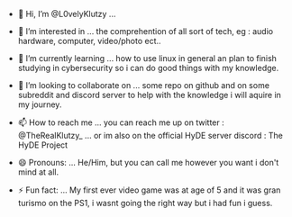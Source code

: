 - 👋 Hi, I’m @L0velyKlutzy ...

- 👀 I’m interested in ...
the comprehention of all sort of tech, eg : audio hardware, computer, video/photo ect..

- 🌱 I’m currently learning ...
how to use linux in general an plan to finish studying in cybersecurity so i can do good things with my knowledge.

- 💞️ I’m looking to collaborate on ...
some repo on github and on some subreddit and discord server to help with the knowledge i will aquire in my journey.

- 📫 How to reach me ...
you can reach me up on twitter : @TheRealKlutzy_ ...
or im also on the official HyDE server discord  : The HyDE Project

- 😄 Pronouns: ...
He/Him, but you can call me however you want i don't mind at all.

- ⚡ Fun fact: ...
My first ever video game was at age of 5 and it was gran turismo on the PS1, i wasnt going the right way but i had fun i guess.

<!---
L0velyKlutzy/L0velyKlutzy is a ✨ special ✨ repository because its `README.md` (this file) appears on your GitHub profile.
You can click the Preview link to take a look at your changes.
--->
